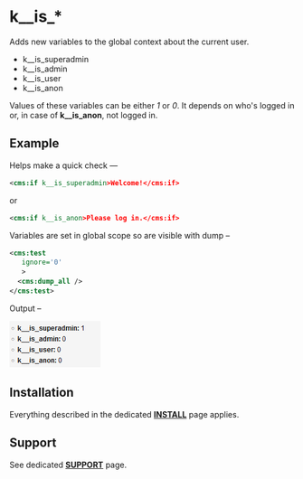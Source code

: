 # k__is_*

Adds new variables to the global context about the current user.

* k__is_superadmin
* k__is_admin
* k__is_user
* k__is_anon

Values of these variables can be either *1* or *0*. It depends on who's logged in or, in case of **k__is_anon**, not logged in.

## Example

Helps make a quick check &mdash;

```xml
<cms:if k__is_superadmin>Welcome!</cms:if>
```

or

```xml
<cms:if k__is_anon>Please log in.</cms:if>
```

Variables are set in global scope so are visible with dump –

```xml
<cms:test
   ignore='0'
   >
  <cms:dump_all />
</cms:test>
```

Output –

![](img/k__is_.png)

## Installation

Everything described in the dedicated [**INSTALL**](/INSTALL.md) page applies.

## Support

See dedicated [**SUPPORT**](/SUPPORT.md) page.
